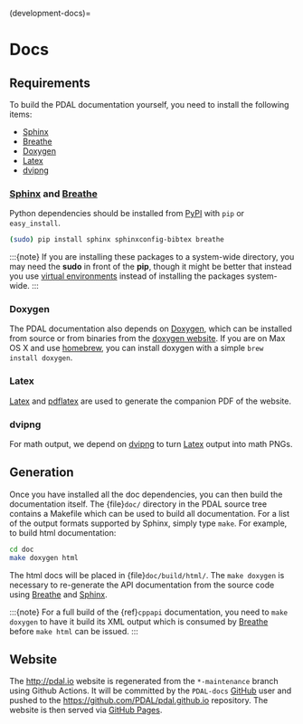 (development-docs)=

# Docs

## Requirements

To build the PDAL documentation yourself, you need to install the following
items:

- [Sphinx]
- [Breathe]
- [Doxygen]
- [Latex]
- [dvipng]

### [Sphinx] and [Breathe]

Python dependencies should be installed from [PyPI] with `pip` or
`easy_install`.

```bash
(sudo) pip install sphinx sphinxconfig-bibtex breathe
```

:::{note}
If you are installing these packages to a system-wide directory, you may need
the **sudo** in front of the **pip**, though it might be better that instead
you use [virtual environments] instead of installing the packages system-wide.
:::

### Doxygen

The PDAL documentation also depends on [Doxygen], which can be installed from
source or from binaries from the [doxygen website](http://www.stack.nl/~dimitri/doxygen/download.html).  If you are on Max OS X
and use [homebrew], you can install doxygen with a simple `brew install
doxygen`.

### Latex

[Latex] and [pdflatex] are used to generate the companion PDF of the website.

### dvipng

For math output, we depend on [dvipng] to turn [Latex] output into math PNGs.

## Generation

Once you have installed all the doc dependencies, you can then build the
documentation itself.  The {file}`doc/` directory in the PDAL source tree
contains a Makefile which can be used to build all documentation.  For a list
of the output formats supported by Sphinx, simply type `make`.  For example,
to build html documentation:

```bash
cd doc
make doxygen html
```

The html docs will be placed in {file}`doc/build/html/`.  The `make doxygen`
is necessary to re-generate the API documentation from the source code using
[Breathe] and [Sphinx].

:::{note}
For a full build of the {ref}`cppapi` documentation, you need to
`make doxygen` to have it build its XML output which is consumed
by [Breathe] before `make html` can be issued.
:::

## Website

The <http://pdal.io> website is regenerated from the `*-maintenance` branch using
Github Actions. It will be committed by the `PDAL-docs` [GitHub] user and pushed
to the <https://github.com/PDAL/pdal.github.io> repository. The website
is then served via [GitHub Pages].

[breathe]: https://github.com/michaeljones/breathe
[doxygen]: http://www.stack.nl/~dimitri/doxygen/
[dvipng]: https://en.wikipedia.org/wiki/Dvipng
[github]: http://github.com/PDAL/PDAL
[github pages]: https://pages.github.com/
[homebrew]: http://mxcl.github.io/homebrew/
[latex]: https://en.wikipedia.org/wiki/LaTeX
[pdflatex]: https://www.tug.org/applications/pdftex/
[pypi]: https://pypi.python.org/pypi
[sphinx]: http://sphinx-doc.org/
[virtual environments]: https://pypi.python.org/pypi/virtualenv
